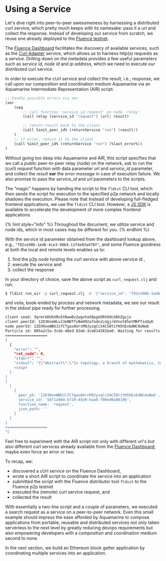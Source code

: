 # Using a Service

Let's dive right into peer-to-peer awesomeness by harnessing a distributed curl service, which pretty much keeps with its namesake: pass it a url and collect the response. Instead of developing our service from scratch, we reuse one already deployed to the [Fluence testnet](https://dash.fluence.dev/nodes).

The [Fluence Dashboard](https://dash.fluence.dev/) facilitates the discovery of available services, such as the [Curl Adapter](https://dash.fluence.dev/blueprint/b7d2454e-2a75-408c-a23a-fe35de3beeb9) service, which allows us to harness http\(s\) requests as a service. Drilling down on the metadata provides a few useful parameters such as _service id_, _node id_ and _ip address_, which we need to execute our distributed curl service.

In order to execute the cUrl service and collect the result, i.e., response, we call upon our composition and coordination medium Aquamarine via an Aquamarine Intermediate Representation \(AIR\) script.

```scheme
;; handle possible errors via xor
(xor
    (seq
        ;; call function 'service_id.request' on node 'relay'
        (call relay (service_id "request") [url] result)

        ;; return result back to the client
        (call %init_peer_id% (returnService "run") [result])
    )
    ;; if error, return it to the client
    (call %init_peer_id% (returnService "run") [%last_error%])
)
```

Without going too deep into Aquamarine and AIR, this script specifies that we call a public peer-to-peer relay \(node\) on the network, ask to run the \(curl\) _request_ function with data parameter _url_  and _service\_id_ parameter, and collect the _result_ **xor** the _error message_ in case of execution failure. We also promise to pass the _service\_id_ and _url_ parameters to the scripts. 

The "magic" happens by handing the script to the `fldist` CLI tool, which then sends the script for execution to the specified p2p network and locally shadows the execution. Please note that Instead of developing full-fledged frontend applications, we use the `fldist` CLI tool. However, a [JS SDK](https://github.com/fluencelabs/fluence-js) is available to accelerate the development of more complex frontend applications.

{% hint style="info" %}
Throughout the document, we utilize service and node ids, which in most cases may be different for you.
{% endhint %}

With the service id parameter obtained from the dashboard lookup above, e.g., `"f92ce98b-1ed6-4ce3-9864-11f4e93a478f"`, and some Fluence goodness at both the local and remote levels enables us to:

1. find the p2p node hosting the curl service with above service id ,
2. execute the service and
3. collect the response

 In your directory of choice, save the above script as `curl_request.clj` and run:

```bash
$ fldist run_air -p curl_request.clj -d '{"service_id": "f92ce98b-1ed6-4ce3-9864-11f4e93a478f", "url":"https://api.duckduckgo.com/?q=homotopy&format=json"}'
```

and voila, book-ended by process and network metadata, we see our result in the stdout pipe ready for further processing.

```bash
client seed: 3qrmrkDUkXRu5tNawBz2wgvhaS6pgUSRVUdcG6hZgzjx
client peerId: 12D3KooWLu13eNDTfvBeH92a7o4nzLGgjrbVnot85etMKPfzoQyK
node peerId: 12D3KooWBUJifCTgaxAUrcM9JysqCcS4CS8tiYH5hExbdWCAoNwb
Particle id: 005a2c5a-3cde-48ed-92eb-3ce814281ba0. Waiting for results... Press Ctrl+C to stop the script.
===================
[
  {
    "error": "",
    "ret_code": 0,
    "stderr": "",
    "stdout": "{\"Abstract\":\"In topology, a branch of mathematics, two continuous functions from one topological space to another are called homotopic if one can be \\\"continuously deformed\\\" into the other, such a deformation being called a homotopy between the two functions. A notable use of homotopy is the definition of homotopy groups and cohomotopy groups, important invariants in algebraic topology. In practice, there are technical difficulties in using homotopies with certain spaces. Algebraic topologists work with compactly generated spaces, CW 
    <snip>
  }
]
[
  [
    {
      peer_pk: '12D3KooWBUJifCTgaxAUrcM9JysqCcS4CS8tiYH5hExbdWCAoNwb',
      service_id: '56f1a984-b719-45e9-baa8-f99ed0a9810b',
      function_name: 'request',
      json_path: ''
    }
  ]
]
===================
^C
```

Feel free to experiment with the AIR script not only with different url's but also different curl services already available from the [Fluence Dashboard](https://dash.fluence.dev/); maybe even force an error or two.

To recap, we:

* discovered a cUrl service on the Fluence Dashboard,
* wrote a short AIR script to coordinate the service into an application
* submitted the script with the Fluence distributor tool `fldist` to the Fluence p2p testnet
* executed the \(remote\) curl service request, and
* collected the result

With essentially a two-line script and a couple of parameters, we executed a search request as a service on a peer-to-peer network. Even this small example should impress the ease afforded by Aquamarine to compose applications from portable, reusable and distributed services not only taken serverless to the next level by greatly reducing devops requirements but also empowering developers with a composition and coordination medium second to none.

In the next section, we build an Ethereum block getter application by coordinating multiple services into an application.

